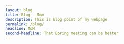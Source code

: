 ```yaml
---
layout: blog
title: Blog - Mom
description: This is blog point of my webpage
permalink: /blog/
headline: MoM
second-headline: That Boring meeting can be better
---
```

